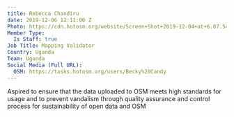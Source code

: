```yaml
---
title: Rebecca Chandiru
date: 2019-12-06 12:11:00 Z
Photo: https://cdn.hotosm.org/website/Screen+Shot+2019-12-04+at+6.07.54+PM.png
Member Type:
  Is Staff: true
Job Title: Mapping Validator
Country: Uganda
Team: Uganda
Social Media (Full URL):
  OSM: https://tasks.hotosm.org/users/Becky%20Candy
---
```


Aspired to ensure that the data uploaded to  OSM meets high standards for usage and to prevent vandalism through quality assurance and control process for  sustainability of open data and OSM